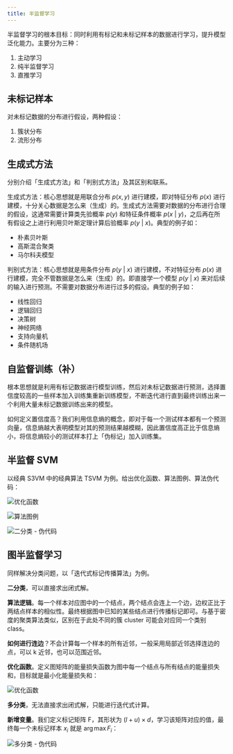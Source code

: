 ```yaml
---
title: 半监督学习
---
```


半监督学习的根本目标：同时利用有标记和未标记样本的数据进行学习，提升模型泛化能力。主要分为三种：

1. 主动学习
2. 纯半监督学习
3. 直推学习

## 未标记样本

对未标记数据的分布进行假设，两种假设：

1. 簇状分布
2. 流形分布

## 生成式方法

分别介绍「生成式方法」和「判别式方法」及其区别和联系。

生成式方法：核心思想就是用联合分布 $p(x,y)$ 进行建模，即对特征分布 $p(x)$ 进行建模，十分关心数据是怎么来（生成）的。生成式方法需要对数据的分布进行合理的假设，这通常需要计算类先验概率 $p(y)$ 和特征条件概率 $p(x\ |\ y)$，之后再在所有假设之上进行利用贝叶斯定理计算后验概率 $p(y\ |\ x)$。典型的例子如：

- 朴素贝叶斯
- 高斯混合聚类
- 马尔科夫模型

判别式方法：核心思想就是用条件分布 $p(y\ |\ x)$ 进行建模，不对特征分布 $p(x)$ 进行建模，完全不管数据是怎么来（生成）的。即直接学一个模型 $p(y\ |\ x)$ 来对后续的输入进行预测。不需要对数据分布进行过多的假设。典型的例子如：

- 线性回归
- 逻辑回归
- 决策树
- 神经网络
- 支持向量机
- 条件随机场

## 自监督训练（补）

根本思想就是利用有标记数据进行模型训练，然后对未标记数据进行预测，选择置信度较高的一些样本加入训练集重新训练模型，不断迭代进行直到最终训练出来一个利用大量未标记数据训练出来的模型。

如何定义置信度高？我们利用信息熵的概念，即对于每一个测试样本都有一个预测向量，信息熵越大表明模型对其的预测结果越模糊，因此置信度高正比于信息熵小，将信息熵较小的测试样本打上「伪标记」加入训练集。

## 半监督 SVM

以经典 S3VM 中的经典算法 TSVM 为例。给出优化函数、算法图例、算法伪代码：

![优化函数](https://dwj-oss.oss-cn-nanjing.aliyuncs.com/images/202406110812596.png)

![算法图例](https://dwj-oss.oss-cn-nanjing.aliyuncs.com/images/202406110817802.png)

![二分类 - 伪代码](https://dwj-oss.oss-cn-nanjing.aliyuncs.com/images/202406110812160.png)

## 图半监督学习

同样解决分类问题，以「迭代式标记传播算法」为例。

**二分类**，可以直接求出闭式解。

**算法逻辑**。每一个样本对应图中的一个结点，两个结点会连上一个边，边权正比于两结点样本的相似性。最终根据图中已知的某些结点进行传播标记即可。与基于密度的聚类算法类似，区别在于此处不同的簇 cluster 可能会对应同一个类别 class。

**如何进行连边**？不会计算每一个样本的所有近邻，一般采用局部近邻选择连边的点，可以 k 近邻，也可以范围近邻。

**优化函数**。定义图矩阵的能量损失函数为图中每一个结点与所有结点的能量损失和，目标就是最小化能量损失和：

![优化函数](https://dwj-oss.oss-cn-nanjing.aliyuncs.com/images/202406110848096.png)

**多分类**，无法直接求出闭式解，只能进行迭代式计算。

**新增变量**。我们定义标记矩阵 F，其形状为 $(l+u) \times d$，学习该矩阵对应的值，最终每一个未标记样本 $x_i$ 就是 $\arg \max F_i$：

![多分类 - 伪代码](https://dwj-oss.oss-cn-nanjing.aliyuncs.com/images/202406110915333.png)
